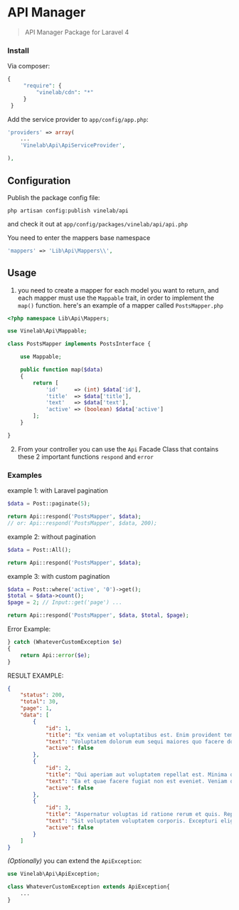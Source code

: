 API Manager
===================
>API Manager Package for Laravel 4


### Install
Via composer:

```php
{
     "require": {
         "vinelab/cdn": "*"
     }
 }
```
 
Add the service provider to `app/config/app.php`:

```php
'providers' => array(
    ...
    'Vinelab\Api\ApiServiceProvider',

),
```

## Configuration

Publish the package config file:
```dos
php artisan config:publish vinelab/api
```
and check it out at `app/config/packages/vinelab/api/api.php`

You need to enter the mappers base namespace

```php
'mappers' => 'Lib\Api\Mappers\\',
```


## Usage

1. you need to create a mapper for each model you want to return, and each mapper must use the `Mappable` trait, in order to implement the `map()` function.
here's an example of a mapper called `PostsMapper.php`

```php
<?php namespace Lib\Api\Mappers;

use Vinelab\Api\Mappable;

class PostsMapper implements PostsInterface {

    use Mappable;

    public function map($data)
    {
        return [
            'id'     => (int) $data['id'],
            'title'  => $data['title'],
            'text'   => $data['text'],
            'active' => (boolean) $data['active']
        ];
    }

}

```

2. From your controller you can use the `Api` Facade Class that contains these 2 important functions `respond` and `error`

### Examples
 example 1: with Laravel pagination
```php
$data = Post::paginate(5);

return Api::respond('PostsMapper', $data);
// or: Api::respond('PostsMapper', $data, 200);
```
example 2: without pagination
```php
$data = Post::All();

return Api::respond('PostsMapper', $data);
```
example 3: with custom pagination
```php
$data = Post::where('active', '0')->get();
$total = $data->count();
$page = 2; // Input::get('page') ...

return Api::respond('PostsMapper', $data, $total, $page);
```

Error Example:
```php
} catch (WhateverCustomException $e)
{
	return Api::error($e);
}
```

RESULT EXAMPLE:
```json
{
    "status": 200,
    "total": 30,
    "page": 1,
    "data": [
        {
            "id": 1,
            "title": "Ex veniam et voluptatibus est. Enim provident tempore reiciendis qui qui. Aut soluta ipsum voluptatem repellat quod explicabo.",
            "text": "Voluptatem dolorum eum sequi maiores quo facere dolor. Molestiae corrupti rem quo sed. Quibusdam ut voluptate consequatur.",
            "active": false
        },
        {
            "id": 2,
            "title": "Qui aperiam aut voluptatem repellat est. Minima dolor qui rem sint cum debitis. Ab quia neque quasi laboriosam.",
            "text": "Ea et quae facere fugiat non est eveniet. Veniam quas doloremque repellat esse nihil qui qui voluptas. Laboriosam voluptate rerum et perferendis adipisci deleniti. Quae quam nisi facilis quia dolore.",
            "active": false
        },
        {
            "id": 3,
            "title": "Aspernatur voluptas id ratione rerum et quis. Repellendus dolorem nihil sint maxime. Dolorum ex dolorum sit est recusandae.",
            "text": "Sit voluptatem voluptatem corporis. Excepturi eligendi quia maiores nesciunt quia. Ipsum voluptatem autem aspernatur pariatur.",
            "active": false
        }
    ]
}
```

*(Optionally)* you can extend the `ApiException`:
```php
use Vinelab\Api\ApiException;

class WhateverCustomException extends ApiException{
	...
}
```


